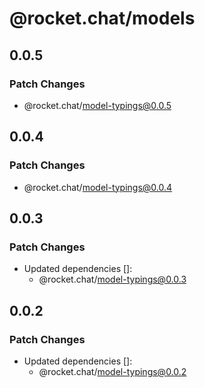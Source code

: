 # @rocket.chat/models

## 0.0.5

### Patch Changes

- @rocket.chat/model-typings@0.0.5

## 0.0.4

### Patch Changes

- @rocket.chat/model-typings@0.0.4

## 0.0.3

### Patch Changes

- Updated dependencies []:
  - @rocket.chat/model-typings@0.0.3

## 0.0.2

### Patch Changes

- Updated dependencies []:
  - @rocket.chat/model-typings@0.0.2
